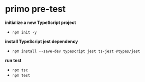 # primo pre-test
 
**initialize a new TypeScript project** 
- `npm init -y`

**install TypeScript jest dependency**
- `npm install --save-dev typescript jest ts-jest @types/jest`

**run test** 
- `npx tsc` 
- `npm test`
